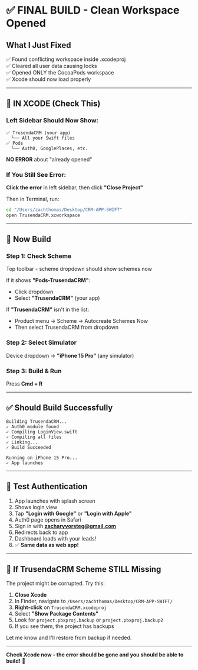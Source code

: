 # ✅ FINAL BUILD - Clean Workspace Opened

## What I Just Fixed

✅ Found conflicting workspace inside .xcodeproj  
✅ Cleared all user data causing locks  
✅ Opened ONLY the CocoaPods workspace  
✅ Xcode should now load properly

---

## 🎯 IN XCODE (Check This)

### Left Sidebar Should Now Show:
```
✅ TrusendaCRM (your app)
  └── All your Swift files
✅ Pods
  └── Auth0, GooglePlaces, etc.
```

**NO ERROR** about "already opened"

### If You Still See Error:

**Click the error** in left sidebar, then click **"Close Project"**

Then in Terminal, run:
```bash
cd "/Users/zachthomas/Desktop/CRM-APP-SWIFT"
open TrusendaCRM.xcworkspace
```

---

## 🔨 Now Build

### Step 1: Check Scheme
Top toolbar - scheme dropdown should show schemes now

If it shows **"Pods-TrusendaCRM"**:
- Click dropdown
- Select **"TrusendaCRM"** (your app)

If **"TrusendaCRM"** isn't in the list:
- Product menu → Scheme → Autocreate Schemes Now
- Then select TrusendaCRM from dropdown

### Step 2: Select Simulator
Device dropdown → **"iPhone 15 Pro"** (any simulator)

### Step 3: Build & Run
Press **Cmd + R**

---

## ✅ Should Build Successfully

```
Building TrusendaCRM...
✓ Auth0 module found
✓ Compiling LoginView.swift
✓ Compiling all files
✓ Linking...
✓ Build Succeeded

Running on iPhone 15 Pro...
✓ App launches
```

---

## 📱 Test Authentication

1. App launches with splash screen
2. Shows login view
3. Tap **"Login with Google"** or **"Login with Apple"**
4. Auth0 page opens in Safari
5. Sign in with **zacharyvorsteg@gmail.com**
6. Redirects back to app
7. Dashboard loads with your leads!
8. ✅ **Same data as web app!**

---

## 🚨 If TrusendaCRM Scheme STILL Missing

The project might be corrupted. Try this:

1. **Close Xcode**
2. In Finder, navigate to `/Users/zachthomas/Desktop/CRM-APP-SWIFT/`
3. **Right-click** on `TrusendaCRM.xcodeproj`
4. Select **"Show Package Contents"**
5. Look for `project.pbxproj.backup` or `project.pbxproj.backup2`
6. If you see them, the project has backups

Let me know and I'll restore from backup if needed.

---

**Check Xcode now - the error should be gone and you should be able to build!** 🚀

